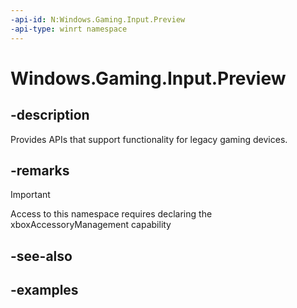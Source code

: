```yaml
---
-api-id: N:Windows.Gaming.Input.Preview
-api-type: winrt namespace
---
```


# Windows.Gaming.Input.Preview

## -description

Provides APIs that support functionality for legacy gaming devices.

## -remarks

> [!IMPORTANT]
> Access to this namespace requires declaring the xboxAccessoryManagement capability

## -see-also

## -examples
